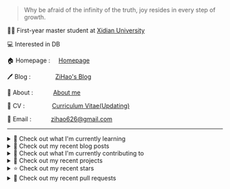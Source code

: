 > Why be afraid of the infinity of the truth, joy resides in every step of growth.

🧑‍🎓 First-year master student at [Xidian University](https://www.xidian.edu.cn/)

💻 Interested in DB

🏠 Homepage : &nbsp;&nbsp;&nbsp;&nbsp;[Homepage](https://zihao256.github.io/ZiHao256.com/)

🖊️ Blog : &nbsp;&nbsp;&nbsp;&emsp;&emsp;&emsp;[ZiHao's Blog](https://zihao256.github.io/)

👤 About : &nbsp;&nbsp;&ensp;&emsp;&emsp;[About me](https://zihao256.github.io/about/)

📄 CV : &nbsp;&emsp;&emsp;&emsp;&emsp;[Curriculum Vitae(Updating)](https://zihao256.github.io/ZiHao256.com/Awesome_CV.pdf)

📮 Email : &emsp;&emsp;&emsp;[zihao626@gmail.com](mailto:zihao626@gmail.com)

---
<details>
<summary>
📓 Check out what I'm currently learning
</summary>

- [ ] CMU15-445(2023FALL)

  - [X] [Project#0: C++ Primer](https://zihao256.github.io/p/6fa5e9a2.html)
  - [X] Homework#1: SQL
  - [X] [Project#1: Buffer Pool Manager](https://zihao256.github.io/p/1c228cd6.html)
  - [X] Homework#2: Storage & Indexes
  - [X] [Project#2: Extendible Hash Index](https://zihao256.github.io/p/517dd8ea.html)

</details>

<details>
<summary>
📜 Check out my recent blog posts
</summary>

- [Project#2: Extendible Hash Index](https://zihao256.github.io/p/517dd8ea.html) (1 week ago)
- [Extendible Hash Table](https://zihao256.github.io/p/76b71367.html) (1 week ago)
- [Project#1: Buffer Pool](https://zihao256.github.io/p/1c228cd6.html) (1 month ago)
- [Project#0: C&#43;&#43; Primer](https://zihao256.github.io/p/6fa5e9a2.html) (1 month ago)
- [Paper Reading: TECCD: A Tree Embedding Approach for Code Clone Detection](https://zihao256.github.io/p/42c77a0c.html) (5 months ago)
</details>

<details>
<summary>
👷 Check out what I'm currently contributing to
</summary>

- [ZiHao256/Gallery](https://github.com/ZiHao256/Gallery) - 图床，存储博客上的图片 (1 day ago)
- [ZiHao256/ZiHao256.github.io](https://github.com/ZiHao256/ZiHao256.github.io) -  (1 week ago)
- [ZiHao256/ZiHao256.com](https://github.com/ZiHao256/ZiHao256.com) - Alex Ma&#39;s Profile (1 month ago)
- [ZiHao256/Project_TravelBooking](https://github.com/ZiHao256/Project_TravelBooking) -  (6 months ago)
- [ZiHao256/BookManagementSystem](https://github.com/ZiHao256/BookManagementSystem) - XDU 3rd_term 程序设计实训 (6 months ago)
</details>

<details>
<summary>
🌱 Check out my recent projects
</summary>

- [ZiHao256/BookManagementSystem](https://github.com/ZiHao256/BookManagementSystem) - XDU 3rd_term 程序设计实训
- [ZiHao256/Gallery](https://github.com/ZiHao256/Gallery) - 图床，存储博客上的图片
- [ZiHao256/Code](https://github.com/ZiHao256/Code) - Rust exercises
- [ZiHao256/LabofCompiling](https://github.com/ZiHao256/LabofCompiling) - XDU lab
- [ZiHao256/vue_travelbooking](https://github.com/ZiHao256/vue_travelbooking) - 
</details>

<details>
<summary>
⭐ Check out my recent stars
</summary>

- [rust-lang/book](https://github.com/rust-lang/book) - The Rust Programming Language (3 days ago)
- [note286/xduts](https://github.com/note286/xduts) - Xidian University TeX Suite 西安电子科技大学LaTeX套装 (1 week ago)
- [rust-lang/rustlings](https://github.com/rust-lang/rustlings) - :crab: Small exercises to get you used to reading and writing Rust code! (1 week ago)
- [duckdb/duckdb](https://github.com/duckdb/duckdb) - DuckDB is an in-process SQL OLAP Database Management System (1 week ago)
- [TsinghuaDatabaseGroup/AIDB](https://github.com/TsinghuaDatabaseGroup/AIDB) - ai4db and db4ai work (1 week ago)
</details>

<details>
<summary>
🔨 Check out my recent pull requests
</summary>

- [Fix typo in Chapter 15 Section 05. ](https://github.com/rust-lang/book/pull/3772) on [rust-lang/book](https://github.com/rust-lang/book) (3 days ago)
- [Fix the typo in the class TASK declaration in task.h: TASKS -&gt; TASK](https://github.com/yongwen/columbia/pull/3) on [yongwen/columbia](https://github.com/yongwen/columbia) (7 months ago)
- [Login](https://github.com/ZiHao256/vue_travelbooking/pull/1) on [ZiHao256/vue_travelbooking](https://github.com/ZiHao256/vue_travelbooking) (2 years ago)
</details>

